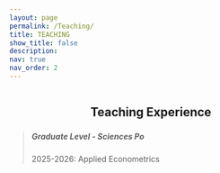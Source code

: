 ```yaml
---
layout: page
permalink: /Teaching/
title: TEACHING
show_title: false
description: 
nav: true
nav_order: 2
---
```

<div style="text-align: center;">
  <h2 style="display: inline-block; margin-bottom: 0; border-bottom: 2px solid var(--global-theme-color); padding-bottom: 2px;">
    Teaching Experience
  </h2>
</div>


> ##### **Graduate Level - Sciences Po**
>
> 2025-2026: Applied Econometrics
